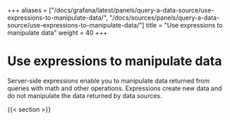+++
aliases = ["/docs/grafana/latest/panels/query-a-data-source/use-expressions-to-manipulate-data/", "/docs/sources/panels/query-a-data-source/use-expressions-to-manipulate-data/"]
title = "Use expressions to manipulate data"
weight = 40
+++

# Use expressions to manipulate data

Server-side expressions enable you to manipulate data returned from queries with math and other operations. Expressions create new data and do not manipulate the data returned by data sources.

{{< section >}}

